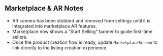 ## Marketplace & AR Notes

- AR camera has been stubbed and removed from settings until it is integrated into marketplace AR features.
- Marketplace now shows a "Start Selling" banner to guide first-time sellers.
- Once the product creation flow is ready, update `MarketplaceScreen` to link directly to the listing creation experience.

